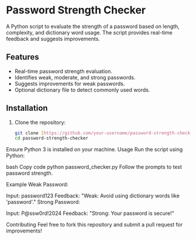# Password Strength Checker

A Python script to evaluate the strength of a password based on length, complexity, and dictionary word usage. The script provides real-time feedback and suggests improvements.

## Features
- Real-time password strength evaluation.
- Identifies weak, moderate, and strong passwords.
- Suggests improvements for weak passwords.
- Optional dictionary file to detect commonly used words.

## Installation
1. Clone the repository:
   ```bash
   git clone [https://github.com/your-username/password-strength-checker.git](https://github.com/akache123/Password-Checker)
   cd password-strength-checker
Ensure Python 3 is installed on your machine.
Usage
Run the script using Python:

bash
Copy code
python password_checker.py
Follow the prompts to test password strength.

Example
Weak Password:

Input: password123
Feedback: "Weak: Avoid using dictionary words like 'password'."
Strong Password:

Input: P@ssw0rd!2024
Feedback: "Strong: Your password is secure!"

Contributing
Feel free to fork this repository and submit a pull request for improvements!
